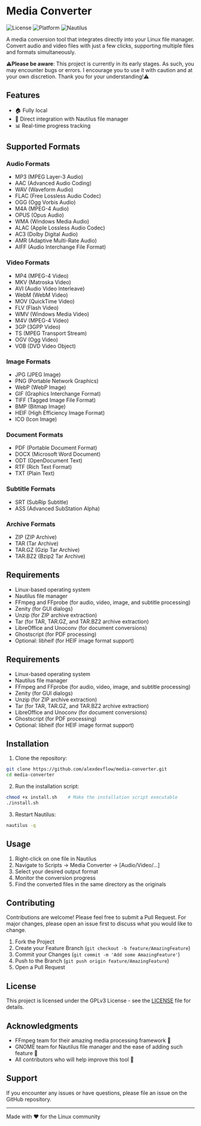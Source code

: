 # Media Converter

![License](https://img.shields.io/badge/license-GPLv3-blue.svg)
![Platform](https://img.shields.io/badge/platform-Linux-green.svg)
![Nautilus](https://img.shields.io/badge/integration-Nautilus-orange.svg)

A media conversion tool that integrates directly into your Linux file manager. Convert audio and video files with just a few clicks, supporting multiple files and formats simultaneously.

⚠️**Please be aware**: This project is currently in its early stages. As such, you may encounter bugs or errors. I encourage you to use it with caution and at your own discretion. Thank you for your understanding!⚠️

## Features

- 🏠 Fully local
- 🎯 Direct integration with Nautilus file manager
- 📊 Real-time progress tracking

## Supported Formats

### Audio Formats
- MP3 (MPEG Layer-3 Audio)
- AAC (Advanced Audio Coding)
- WAV (Waveform Audio)
- FLAC (Free Lossless Audio Codec)
- OGG (Ogg Vorbis Audio)
- M4A (MPEG-4 Audio)
- OPUS (Opus Audio)
- WMA (Windows Media Audio)
- ALAC (Apple Lossless Audio Codec)
- AC3 (Dolby Digital Audio)
- AMR (Adaptive Multi-Rate Audio)
- AIFF (Audio Interchange File Format)

### Video Formats
- MP4 (MPEG-4 Video)
- MKV (Matroska Video)
- AVI (Audio Video Interleave)
- WebM (WebM Video)
- MOV (QuickTime Video)
- FLV (Flash Video)
- WMV (Windows Media Video)
- M4V (MPEG-4 Video)
- 3GP (3GPP Video)
- TS (MPEG Transport Stream)
- OGV (Ogg Video)
- VOB (DVD Video Object)

### Image Formats
- JPG (JPEG Image)
- PNG (Portable Network Graphics)
- WebP (WebP Image)
- GIF (Graphics Interchange Format)
- TIFF (Tagged Image File Format)
- BMP (Bitmap Image)
- HEIF (High Efficiency Image Format)
- ICO (Icon Image)

### Document Formats
- PDF (Portable Document Format)
- DOCX (Microsoft Word Document)
- ODT (OpenDocument Text)
- RTF (Rich Text Format)
- TXT (Plain Text)

### Subtitle Formats
- SRT (SubRip Subtitle)
- ASS (Advanced SubStation Alpha)

### Archive Formats
- ZIP (ZIP Archive)
- TAR (Tar Archive)
- TAR.GZ (Gzip Tar Archive)
- TAR.BZ2 (Bzip2 Tar Archive)

## Requirements

- Linux-based operating system
- Nautilus file manager
- FFmpeg and FFprobe (for audio, video, image, and subtitle processing)
- Zenity (for GUI dialogs)
- Unzip (for ZIP archive extraction)
- Tar (for TAR, TAR.GZ, and TAR.BZ2 archive extraction)
- LibreOffice and Unoconv (for document conversions)
- Ghostscript (for PDF processing)
- Optional: libheif (for HEIF image format support)

## Requirements
- Linux-based operating system
- Nautilus file manager
- FFmpeg and FFprobe (for audio, video, image, and subtitle processing)
- Zenity (for GUI dialogs)
- Unzip (for ZIP archive extraction)
- Tar (for TAR, TAR.GZ, and TAR.BZ2 archive extraction)
- LibreOffice and Unoconv (for document conversions)
- Ghostscript (for PDF processing)
- Optional: libheif (for HEIF image format support)

## Installation

1. Clone the repository:
```bash
git clone https://github.com/alexdevflow/media-converter.git
cd media-converter
```

2. Run the installation script:
```bash
chmod +x install.sh    # Make the installation script executable
./install.sh
```

3. Restart Nautilus:
```bash
nautilus -q
```

## Usage

1. Right-click on one file in Nautilus
2. Navigate to Scripts → Media Converter → [Audio/Video/...]
3. Select your desired output format
4. Monitor the conversion progress
5. Find the converted files in the same directory as the originals

## Contributing

Contributions are welcome! Please feel free to submit a Pull Request. For major changes, please open an issue first to discuss what you would like to change.

1. Fork the Project
2. Create your Feature Branch (`git checkout -b feature/AmazingFeature`)
3. Commit your Changes (`git commit -m 'Add some AmazingFeature'`)
4. Push to the Branch (`git push origin feature/AmazingFeature`)
5. Open a Pull Request

## License

This project is licensed under the GPLv3 License - see the [LICENSE](LICENSE) file for details.

## Acknowledgments

- FFmpeg team for their amazing media processing framework 💝
- GNOME team for Nautilus file manager and the ease of adding such feature 💯
- All contributors who will help improve this tool 🤗

## Support

If you encounter any issues or have questions, please file an issue on the GitHub repository.

---
Made with ❤️ for the Linux community
